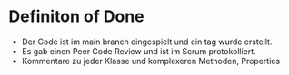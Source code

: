 # Definiton of Done

- Der Code ist im main branch eingespielt und ein tag wurde erstellt.
- Es gab einen Peer Code Review und ist im Scrum protokolliert.
- Kommentare zu jeder Klasse und komplexeren Methoden, Properties

